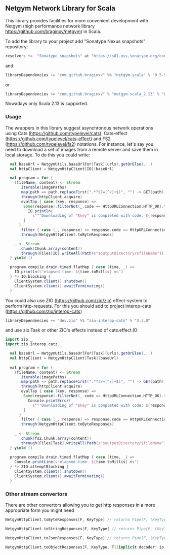 
## Netgym Network Library for Scala
This library provides facilities for more convenient development with Netgym (high performance network library https://github.com/braginxv/netgym) in Scala.

To add the library to your project add "Sonatype Nexus snapshots" repository:
```sbt
resolvers +=  "Sonatype snapshots" at "https://s01.oss.sonatype.org/content/repositories/snapshots/"
```
and
```sbt
libraryDependencies += "com.github.braginxv" %% "netgym-scala" % "0.5-SNAPSHOT"
```
or
```sbt
libraryDependencies += "com.github.braginxv" % "netgym-scala_2.13" % "0.5-SNAPSHOT"
```
Nowadays only Scala 2.13 is supported.

### Usage
The wrappers in this library suggest asynchronous network operations using Cats (https://github.com/typelevel/cats), Cats-effect (https://github.com/typelevel/cats-effect) and FS2 (https://github.com/typelevel/fs2) notations.
For instance, let's say you need to download a set of images from a remote server and save them in local storage. To do this you could write:

```scala
  val baseUrl = NetgymUtils.baseUrlFor[Task](urls).getOrElse(...)
  val httpClient = NetgymHttpClient[IO](baseUrl)

  val program = for {
    (fileName, content) <- Stream
      .iterable(imagePaths)
      .map(path => path.replaceFirst(".*?(?=[^/]+$)", "") -> GET(path))
      .through(httpClient.acquire)
      .evalTap { case (key, response) =>
        Some(response).filterNot(_.code == HttpURLConnection.HTTP_OK).traverse { response =>
          IO.println(
            s"""Downloading of "$key" is completed with code: ${response.code}. No image to save""")
        }
      }
      .filter { case (_, response) => response.code == HttpURLConnection.HTTP_OK }
      .through(NetgymHttpClient.toByteResponses)

    _ <- Stream
      .chunk(Chunk.array(content))
      .through(Files[IO].writeAll(Path(s"$outputDirectory/$fileName")))
  } yield ()

  program.compile.drain.timed.flatMap { case (time, _) =>
    IO.println(s"elapsed time: ${time.toMillis} ms")
  } *> IO.blocking {
    ClientSystem.client().shutdown()
    ClientSystem.client().awaitTerminating()
  }
```

You could also use ZIO (https://github.com/zio/zio) effect-system to perform http-requests. For this you should add to project interop-cats (https://github.com/zio/interop-cats)
```sbt
libraryDependencies += "dev.zio" %% "zio-interop-cats" % "3.3.0"
```
and use zio.Task or other ZIO's effects instead of cats.effect.IO:

```scala
import zio._
import zio.interop.catz._

  val baseUrl = NetgymUtils.baseUrlFor[Task](urls).getOrElse(...)
  val httpClient = NetgymHttpClient[Task](baseUrl)
    
  val program = for {
    (fileName, content) <- Stream
      .iterable(imagePaths)
      .map(path => path.replaceFirst(".*?(?=[^/]+$)", "") -> GET(path))
      .through(httpClient.acquire)
      .evalTap { case (key, response) =>
        Some(response).filterNot(_.code == HttpURLConnection.HTTP_OK).traverse { response =>
          Console.printError(
            s"""Downloading of "$key" is completed with code: ${response.code}. No image to save""")
        }
      }
      .filter { case (_, response) => response.code == HttpURLConnection.HTTP_OK }
      .through(NetgymHttpClient.toByteResponses)
    
    _ <- Stream
      .chunk(fs2.Chunk.array(content))
      .through(Files[Task].writeAll(Path(s"$outputDirectory/$fileName")))
  } yield ()
    
  program.compile.drain.timed.flatMap { case (time, _) =>
    Console.printLine(s"elapsed time: ${time.toMillis} ms")
  } *> ZIO.attemptBlocking {
    ClientSystem.client().shutdown()
    ClientSystem.client().awaitTerminating()
  }
```

### Other stream convertors

There are other convertors allowing you to get http responses in a more appropriate form you might need

```scala
NetgymHttpClient.toByteResponses[F, KeyType] // returns Pipe[F, (KeyType, HttpResponse), (KeyType, Array[Byte])]

NetgymHttpClient.toStringResponses[F, KeyType] // returns Pipe[F, (KeyType, HttpResponse), (KeyType, String)]

NetgymHttpClient.toJsonResponses[F, KeyType] // returns Pipe[F, (KeyType, HttpResponse), (KeyType, Json)]

NetgymHttpClient.toObjectResponses[F, KeyType, T](implicit decoder: io.circe.Decoder[T]) // returns Pipe[F, (KeyType, HttpResponse), (KeyType, T)]
```
